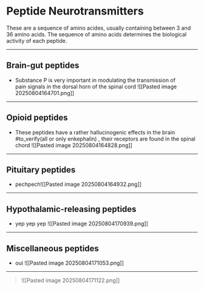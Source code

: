 # Peptide Neurotransmitters
These are a sequence of amino acides, usually containing between 3 and 36 amino acids. The sequence of amino acids determines the biological activity of each peptide.

***
## Brain-gut peptides 
* Substance P is very important in modulating the transmission of pain signals in the dorsal horn of the spinal cord
	![[Pasted image 20250804164701.png]]
***
## Opioid peptides 
* These peptides have a rather hallucinogenic effects in the brain #to_verify(all or only enkephalin) , their receptors are found in the spinal chord
	![[Pasted image 20250804164828.png]]
***
## Pituitary peptides 
* pechpech![[Pasted image 20250804164932.png]]

***

## Hypothalamic-releasing peptides 
* yep yep yep 
	![[Pasted image 20250804170939.png]]

***

## Miscellaneous peptides 
* oui
![[Pasted image 20250804171053.png]]

***

>![[Pasted image 20250804171122.png]]